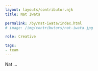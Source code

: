 ```yaml
---
layout: layouts/contributor.njk
title: Nat Iwata

permalink: /by/nat-iwata/index.html
# image: /img/contributors/nat-iwata.jpg

role: Creative

tags:
- team
---
```

Nat ...